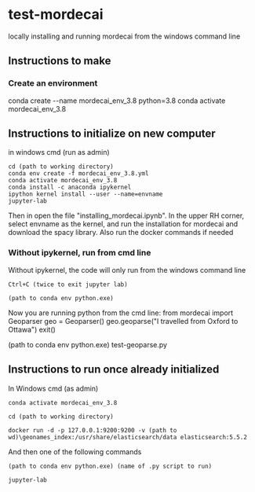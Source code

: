 # test-mordecai
locally installing and running mordecai from the windows command line

## Instructions to make

### Create an environment
conda create --name mordecai_env_3.8 python=3.8
conda activate mordecai_env_3.8


## Instructions to initialize on new computer

in windows cmd (run as admin)

	cd (path to working directory)
	conda env create -f mordecai_env_3.8.yml
	conda activate mordecai_env_3.8
	conda install -c anaconda ipykernel
	ipython kernel install --user --name=envname
	jupyter-lab


Then in open the file "installing_mordecai.ipynb". In the upper RH corner, select envname as the kernel, and run the installation for mordecai and download the spacy library. Also run the docker commands if needed


### Without ipykernel, run from cmd line

Without ipykernel, the code will only run from the windows command line

	Ctrl+C (twice to exit jupyter lab)

	(path to conda env python.exe) 

Now you are running python from the cmd line:
	from mordecai import Geoparser
	geo = Geoparser()
	geo.geoparse("I travelled from Oxford to Ottawa")
	exit()

(path to conda env python.exe) test-geoparse.py


## Instructions to run once already initialized

In Windows cmd (as admin)

	conda activate mordecai_env_3.8

	cd (path to working directory)

	docker run -d -p 127.0.0.1:9200:9200 -v (path to wd)\geonames_index:/usr/share/elasticsearch/data elasticsearch:5.5.2

And then one of the following commands

	(path to conda env python.exe) (name of .py script to run)

	jupyter-lab






